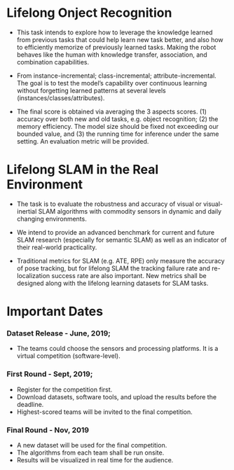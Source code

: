 # Lifelong Onject Recognition 
- This task intends to explore how to leverage the knowledge learned from previous tasks that could help learn new task better, and also how to efficiently memorize of previously learned tasks. Making the robot behaves like the human with knowledge transfer, association, and combination capabilities.

- From instance-incremental; class-incremental; attribute-incremental. The goal is to test the model’s capability over continuous learning without forgetting learned patterns at several levels (instances/classes/attributes).

- The final score is obtained via averaging the 3 aspects scores. (1) accuracy over both new and old tasks, e.g. object recognition; (2) the memory efficiency. The model size should be fixed not exceeding our bounded value, and (3) the running time for inference under the same setting. An evaluation metric will be provided.

# Lifelong SLAM in the Real Environment
- The task is to evaluate the robustness and accuracy of visual or visual-inertial SLAM algorithms with commodity sensors in dynamic and daily changing environments.

- We intend to provide an advanced benchmark for current and future SLAM research (especially for semantic SLAM) as well as an indicator of their real-world practicality.

- Traditional metrics for SLAM (e.g. ATE, RPE) only measure the accuracy of pose tracking, but for lifelong SLAM the tracking failure rate and re-localization success rate are also important. New metrics shall be designed along with the lifelong learning datasets for SLAM tasks.

# Important Dates
### Dataset Release - June, 2019;
- The teams could choose the sensors and processing platforms. It is a virtual competition (software-level).
### First Round - Sept, 2019;
- Register for the competition first. 
- Download datasets, software tools, and upload the results before the deadline.
- Highest-scored teams will be invited to the final competition.
### Final Round - Nov, 2019
- A new dataset will be used for the final competition.
- The algorithms from each team shall be run onsite. 
- Results will be visualized in real time for the audience.

